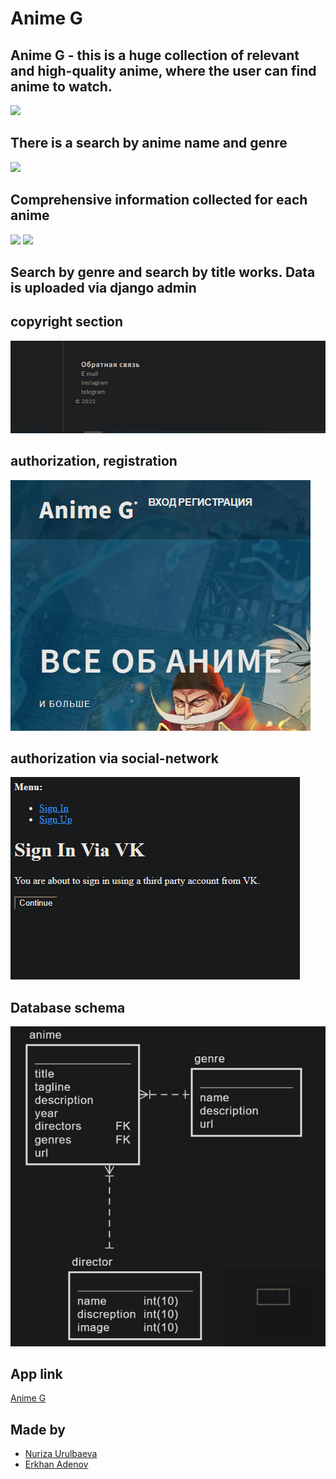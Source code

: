# Anime G

## Anime G - this is a huge collection of relevant and high-quality anime, where the user can find anime to watch.
![](https://github.com/GalliFrey7/webproject/blob/master/images/banner.png)

## There is a search by anime name and genre
![](https://github.com/GalliFrey7/webproject/blob/master/images/main%20page.png)

## Comprehensive information collected for each anime
![](https://github.com/GalliFrey7/webproject/blob/master/images/detail%20page.png)
![](https://github.com/GalliFrey7/webproject/blob/master/images/detail%20page2.png)

## Search by genre and search by title works. Data is uploaded via django admin

## copyright section
![](https://github.com/sacral1/Web_Final/blob/main/imgme/copy.png)

## authorization, registration
![](https://github.com/sacral1/Web_Final/blob/main/imgme/auth.png)

## authorization via social-network
![](https://github.com/sacral1/Web_Final/blob/main/imgme/vk.png)

## Database schema
![](https://github.com/sacral1/Web_Final/blob/main/imgme/scheme.png)

## App link
[Anime G](https://anime-shop-alatoo.herokuapp.com/)

## Made by
- [Nuriza Urulbaeva](https://github.com/sacral1)
- [Erkhan Adenov](https://github.com/GalliFrey7)

